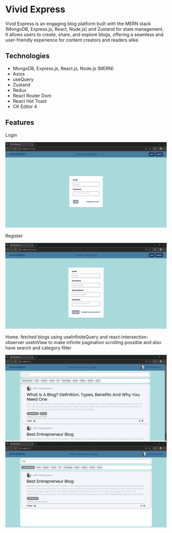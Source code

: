 # Vivid Express

Vivid Express is an engaging blog platform built with the MERN stack (MongoDB, Express.js, React, Node.js) and Zustand for state management. It allows users to create, share, and explore blogs, offering a seamless and user-friendly experience for content creators and readers alike.

## Technologies
- MongoDB, Express.js, React.js, Node.js (MERN)
- Axios
- useQuery
- Zustand
- Redux
- React Router Dom
- React Hot Toast
- CK Editor 4

## Features
Login <br />

![image info](screenshots/login.png) <br />

Register <br />

![image info](screenshots/register.png) <br />

Home. fetched blogs using useInfiniteQuery and react-intersection-observer useInView to make infinite pagination scrolling possible and also have search and category filter <br />

![image info](screenshots/home-blogs.png) <br />
![image info](screenshots/search-category-sort.png) <br />
